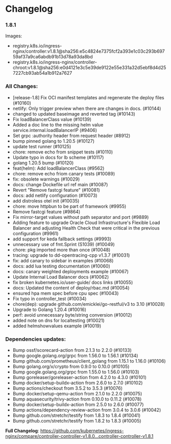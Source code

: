 # Changelog

### 1.8.1
Images:

 * registry.k8s.io/ingress-nginx/controller:v1.8.1@sha256:e5c4824e7375fcf2a393e1c03c293b69759af37a9ca6abdb91b13d78a93da8bd
 * registry.k8s.io/ingress-nginx/controller-chroot:v1.8.1@sha256:e0d4121e3c5e39de9122e55e331a32d5ebf8d4d257227cb93ab54a1b912a7627
 
### All Changes:

* [release-1.8] Fix OCI manifest templates and regenerate the deploy files (#10160)
* netlify: Only trigger preview when there are changes in docs. (#10144)
* changed to updated baseimage and reverted tag (#10143)
* Fix loadBalancerClass value (#10139)
* Added a doc line to the missing helm value service.internal.loadBalancerIP (#9406)
* Set grpc :authority header from request header (#8912)
* bump pinned golang to 1.20.5 (#10127)
* update test runner (#10125)
* chore: remove echo from snippet tests (#10110)
* Update typo in docs for lb scheme (#10117)
* golang 1.20.5 bump (#10120)
* feat(helm): Add loadBalancerClass (#9562)
* chore: remove echo friom canary tests (#10089)
* fix: obsolete warnings (#10029)
* docs: change Dockefile url ref main (#10087)
* Revert "Remove fastcgi feature" (#10081)
* docs: add netlify configuration (#10073)
* add distroless otel init (#10035)
* chore: move httpbun to be part of framework (#9955)
* Remove fastcgi feature (#9864)
* Fix mirror-target values without path separator and port (#9889)
* Adding feature to upgrade Oracle Cloud Infrastructure's Flexible Load Balancer and adjusting Health Check that were critical in the previous configuration (#9961)
* add support for keda fallback settings (#9993)
* unnecessary use of fmt.Sprint (S1039) (#10049)
* chore: pkg imported more than once (#10048)
* tracing: upgrade to dd-opentracing-cpp v1.3.7 (#10031)
* fix: add canary to sidebar in examples (#10068)
* docs: add lua testing documentation (#10060)
* docs: canary weighted deployments example (#10067)
* Update Internal Load Balancer docs (#10062)
* fix broken kubernetes.io/user-guide/ docs links (#10055)
* docs: Updated the content of deploy/rbac.md (#10054)
* ensured hpa mem spec before cpu spec (#10043)
* Fix typo in controller_test (#10034)
* chore(dep): upgrade github.com/emicklei/go-restful/v3 to 3.10 (#10028)
* Upgrade to Golang 1.20.4 (#10016)
* perf: avoid unnecessary byte/string conversion (#10012)
* added note on dns for localtesting (#10021)
* added helmshowvalues example (#10019)

### Dependencies updates: 
* Bump ossf/scorecard-action from 2.1.3 to 2.2.0 (#10133)
* Bump google.golang.org/grpc from 1.56.0 to 1.56.1 (#10134)
* Bump github.com/prometheus/client_golang from 1.15.1 to 1.16.0 (#10106)
* Bump golang.org/x/crypto from 0.9.0 to 0.10.0 (#10105)
* Bump google.golang.org/grpc from 1.55.0 to 1.56.0 (#10103)
* Bump goreleaser/goreleaser-action from 4.2.0 to 4.3.0 (#10101)
* Bump docker/setup-buildx-action from 2.6.0 to 2.7.0 (#10102)
* Bump actions/checkout from 3.5.2 to 3.5.3 (#10076)
* Bump docker/setup-qemu-action from 2.1.0 to 2.2.0 (#10075)
* Bump aquasecurity/trivy-action from 0.10.0 to 0.11.2 (#10078)
* Bump docker/setup-buildx-action from 2.5.0 to 2.6.0 (#10077)
* Bump actions/dependency-review-action from 3.0.4 to 3.0.6 (#10042)
* Bump github.com/stretchr/testify from 1.8.3 to 1.8.4 (#10041)
* Bump github.com/stretchr/testify from 1.8.2 to 1.8.3 (#10005)
 
**Full Changelog**: https://github.com/kubernetes/ingress-nginx/compare/controller-controller-v1.8.0...controller-controller-v1.8.1
